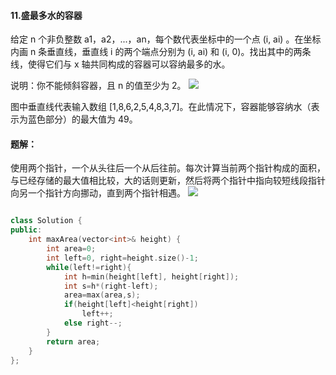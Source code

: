 #### 11.盛最多水的容器

给定 n 个非负整数 a1，a2，...，an，每个数代表坐标中的一个点 (i, ai) 。在坐标内画 n 条垂直线，垂直线 i 的两个端点分别为 (i, ai) 和 (i, 0)。找出其中的两条线，使得它们与 x 轴共同构成的容器可以容纳最多的水。

说明：你不能倾斜容器，且 n 的值至少为 2。
![](https://aliyun-lc-upload.oss-cn-hangzhou.aliyuncs.com/aliyun-lc-upload/uploads/2018/07/25/question_11.jpg)

图中垂直线代表输入数组 [1,8,6,2,5,4,8,3,7]。在此情况下，容器能够容纳水（表示为蓝色部分）的最大值为 49。

#### 题解：
使用两个指针，一个从头往后一个从后往前。每次计算当前两个指针构成的面积，与已经存储的最大值相比较，大的话则更新，然后将两个指针中指向较短线段指针向另一个指针方向挪动，直到两个指针相遇。
![](https://pic.leetcode-cn.com/Figures/11_Container_WaterSlide1.PNG)
```c++

class Solution {
public:
    int maxArea(vector<int>& height) {
        int area=0;
        int left=0, right=height.size()-1;
        while(left!=right){
            int h=min(height[left], height[right]);
            int s=h*(right-left);
            area=max(area,s);
            if(height[left]<height[right])
                left++;
            else right--;
        }
        return area;
    }
};
```
 

